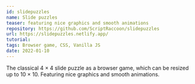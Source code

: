 ```yaml
---
id: slidepuzzles
name: Slide puzzles
teaser: featuring nice graphics and smooth animations
repository: https://github.com/ScriptRaccoon/slidepuzzles
url: https://slidepuzzles.netlify.app/
tutorial:
tags: Browser game, CSS, Vanilla JS
date: 2022-01-10
---
```


The classical 4 &times; 4 slide puzzle as a browser game, which can be resized up to 10 &times; 10. Featuring nice graphics and smooth animations.
